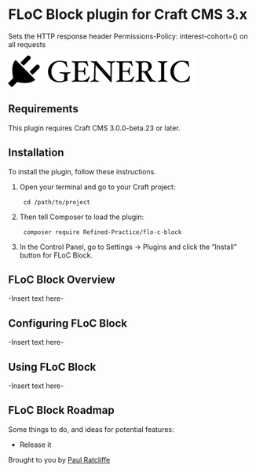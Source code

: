 # FLoC Block plugin for Craft CMS 3.x

Sets the HTTP response header Permissions-Policy: interest-cohort=() on all requests

![Screenshot](resources/img/plugin-logo.png)

## Requirements

This plugin requires Craft CMS 3.0.0-beta.23 or later.

## Installation

To install the plugin, follow these instructions.

1. Open your terminal and go to your Craft project:

        cd /path/to/project

2. Then tell Composer to load the plugin:

        composer require Refined-Practice/flo-c-block

3. In the Control Panel, go to Settings → Plugins and click the “Install” button for FLoC Block.

## FLoC Block Overview

-Insert text here-

## Configuring FLoC Block

-Insert text here-

## Using FLoC Block

-Insert text here-

## FLoC Block Roadmap

Some things to do, and ideas for potential features:

* Release it

Brought to you by [Paul Ratcliffe](https://www.refinedpractice.com)
